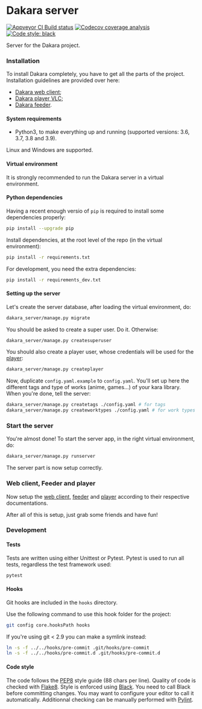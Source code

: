 # Dakara server

[![Appveyor CI Build status](https://ci.appveyor.com/api/projects/status/2wdia71y3dwsqywp?svg=true)](https://ci.appveyor.com/project/neraste/dakara-server)
[![Codecov coverage analysis](https://codecov.io/gh/DakaraProject/dakara-server/branch/develop/graph/badge.svg)](https://codecov.io/gh/DakaraProject/dakara-server)
[![Code style: black](https://img.shields.io/badge/code%20style-black-000000.svg)](https://github.com/ambv/black)

Server for the Dakara project.

### Installation

To install Dakara completely, you have to get all the parts of the project.
Installation guidelines are provided over here:

* [Dakara web client](https://github.com/DakaraProject/dakara-client-web/);
* [Dakara player VLC](https://github.com/DakaraProject/dakara-player-vlc/);
* [Dakara feeder](https://github.com/DakaraProject/dakara-feeder).

#### System requirements

* Python3, to make everything up and running (supported versions: 3.6, 3.7, 3.8 and 3.9).

Linux and Windows are supported.

#### Virtual environment

It is strongly recommended to run the Dakara server in a virtual environment.

#### Python dependencies

Having a recent enough versio of `pip` is required to install some dependencies properly:

```sh
pip install --upgrade pip
```

Install dependencies, at the root level of the repo (in the virtual environment):

```sh
pip install -r requirements.txt
```

For development, you need the extra dependencies:

```sh
pip install -r requirements_dev.txt
```

#### Setting up the server

Let's create the server database, after loading the virtual environment, do:

```sh
dakara_server/manage.py migrate
```

You should be asked to create a super user. Do it. Otherwise:

```sh
dakara_server/manage.py createsuperuser
```

You should also create a player user, whose credentials will be used for the [player](https://github.com/DakaraProject/dakara-player-vlc):

```sh
dakara_server/manage.py createplayer
```

Now, duplicate `config.yaml.example` to `config.yaml`.
You'll set up here the different tags and type of works (anime, games…) of your kara library.
When you're done, tell the server:

```sh
dakara_server/manage.py createtags ./config.yaml # for tags
dakara_server/manage.py createworktypes ./config.yaml # for work types
```

### Start the server

You're almost done! To start the server app, in the right virtual environment, do:

```sh
dakara_server/manage.py runserver
```

The server part is now setup correctly.

### Web client, Feeder and player

Now setup the [web client](https://github.com/DakaraProject/dakara-client-web), [feeder](https://github.com/DakaraProject/dakara-feeder) and [player](https://github.com/DakaraProject/dakara-player-vlc) according to their respective documentations.

After all of this is setup, just grab some friends and have fun!

### Development

#### Tests

Tests are written using either Unittest or Pytest.
Pytest is used to run all tests, regardless the test framework used:

```sh
pytest
```

#### Hooks

Git hooks are included in the `hooks` directory.

Use the following command to use this hook folder for the project:

```sh
git config core.hooksPath hooks
```

If you're using git < 2.9 you can make a symlink instead:

```sh
ln -s -f ../../hooks/pre-commit .git/hooks/pre-commit
ln -s -f ../../hooks/pre-commit.d .git/hooks/pre-commit.d
```

#### Code style

The code follows the [PEP8](https://www.python.org/dev/peps/pep-0008/) style guide (88 chars per line).
Quality of code is checked with [Flake8](https://pypi.org/project/flake8/).
Style is enforced using [Black](https://github.com/ambv/black).
You need to call Black before committing changes.
You may want to configure your editor to call it automatically.
Additionnal checking can be manually performed with [Pylint](https://www.pylint.org/).
